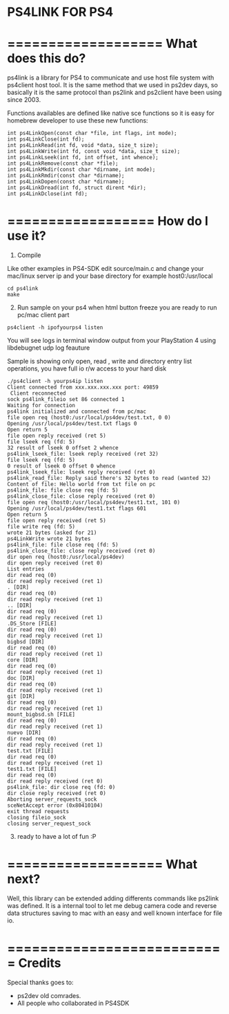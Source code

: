 PS4LINK FOR PS4
=================
 
===================
 What does this do?
===================
 
  ps4link is a library for PS4 to communicate and use host file system with ps4client host tool. It is the same method that we used in ps2dev days, so basically it is the same protocol than ps2link and ps2client have been using since 2003.
  
  Functions availables are defined like native sce functions so it is easy for homebrew developer to use these new functions:
  ```
  int ps4LinkOpen(const char *file, int flags, int mode);
  int ps4LinkClose(int fd);
  int ps4LinkRead(int fd, void *data, size_t size);
  int ps4LinkWrite(int fd, const void *data, size_t size);
  int ps4LinkLseek(int fd, int offset, int whence);
  int ps4LinkRemove(const char *file);
  int ps4LinkMkdir(const char *dirname, int mode);
  int ps4LinkRmdir(const char *dirname);
  int ps4LinkDopen(const char *dirname);
  int ps4LinkDread(int fd, struct dirent *dir);
  int ps4LinkDclose(int fd);
  ```
  
  
==================
  How do I use it?
==================

 1) Compile 
 
  Like other examples in PS4-SDK
  edit source/main.c and change your mac/linux server ip and your base directory for example host0:/usr/local
  
  ```
  cd ps4link
  make
  ```

 2) Run sample on your ps4 when html button freeze you are ready to run pc/mac client part
   
  ```
  ps4client -h ipofyourps4 listen 
  ```
  
 
 You will see logs in terminal window output from your PlayStation 4 using libdebugnet udp log feauture 
 
 Sample is showing only open, read , write and directory entry list operations, you have full io r/w access to your hard disk
 
 ```
 ./ps4client -h yourps4ip listen
 Client connected from xxx.xxx.xxx.xxx port: 49859
  Client reconnected
 sock ps4link_fileio set 86 connected 1
 Waiting for connection
 ps4link initialized and connected from pc/mac
 file open req (host0:/usr/local/ps4dev/test.txt, 0 0)
 Opening /usr/local/ps4dev/test.txt flags 0
 Open return 5
 file open reply received (ret 5)
 file lseek req (fd: 5)
 32 result of lseek 0 offset 2 whence
 ps4link_lseek_file: lseek reply received (ret 32)
 file lseek req (fd: 5)
 0 result of lseek 0 offset 0 whence
 ps4link_lseek_file: lseek reply received (ret 0)
 ps4link_read_file: Reply said there's 32 bytes to read (wanted 32)
 Content of file: Hello world from txt file on pc
 ps4link_file: file close req (fd: 5)
 ps4link_close_file: close reply received (ret 0)
 file open req (host0:/usr/local/ps4dev/test1.txt, 101 0)
 Opening /usr/local/ps4dev/test1.txt flags 601
 Open return 5
 file open reply received (ret 5)
 file write req (fd: 5)
 wrote 21 bytes (asked for 21)
 ps4LinkWrite wrote 21 bytes
 ps4link_file: file close req (fd: 5)
 ps4link_close_file: close reply received (ret 0)
 dir open req (host0:/usr/local/ps4dev)
 dir open reply received (ret 0)
 List entries
 dir read req (0)
 dir read reply received (ret 1)
 . [DIR]
 dir read req (0)
 dir read reply received (ret 1)
 .. [DIR]
 dir read req (0)
 dir read reply received (ret 1)
 .DS_Store [FILE]
 dir read req (0)
 dir read reply received (ret 1)
 bigbsd [DIR]
 dir read req (0)
 dir read reply received (ret 1)
 core [DIR]
 dir read req (0)
 dir read reply received (ret 1)
 doc [DIR]
 dir read req (0)
 dir read reply received (ret 1)
 git [DIR]
 dir read req (0)
 dir read reply received (ret 1)
 mount_bigbsd.sh [FILE]
 dir read req (0)
 dir read reply received (ret 1)
 nuevo [DIR]
 dir read req (0)
 dir read reply received (ret 1)
 test.txt [FILE]
 dir read req (0)
 dir read reply received (ret 1)
 test1.txt [FILE]
 dir read req (0)
 dir read reply received (ret 0)
 ps4link_file: dir close req (fd: 0)
 dir close reply received (ret 0)
 Aborting server_requests_sock
 sceNetAccept error (0x80410104)
 exit thread requests
 closing fileio_sock
 closing server_request_sock
 ```
 
 3) ready to have a lot of fun :P
 
===================
 What next?
===================
  
  Well, this library can be extended adding differents commands like ps2link was defined.
  It is a internal tool to let me debug camera code and reverse data structures saving to mac with an easy and well known interface for file io. 
  
===========================
  Credits
===========================
  
  Special thanks goes to:
  
  - ps2dev old comrades. 
  - All people who collaborated in PS4SDK